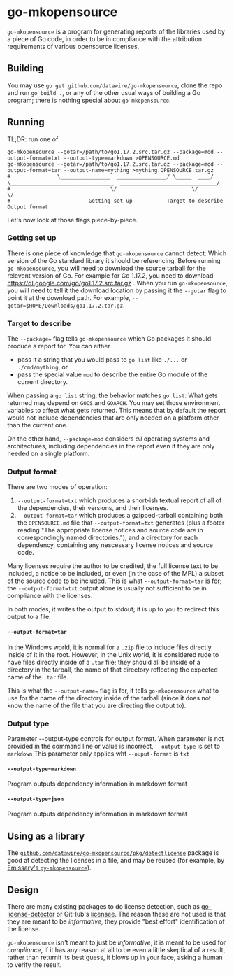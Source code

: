 # go-mkopensource

`go-mkopensource` is a program for generating reports of the libraries
used by a piece of Go code, in order to be in compliance with the
attribution requirements of various opensource licenses.

## Building

You may use `go get github.com/datawire/go-mkopensource`, clone the
repo and run `go build .`, or any of the other usual ways of building
a Go program; there is nothing special about `go-mkopensource`.

## Running

TL;DR: run one of

```shell
go-mkopensource --gotar=/path/to/go1.17.2.src.tar.gz --package=mod --output-format=txt --output-type=markdown >OPENSOURCE.md
go-mkopensource --gotar=/path/to/go1.17.2.src.tar.gz --package=mod --output-format=tar --output-name=mything >mything.OPENSOURCE.tar.gz
#               \________________  ________________/ \_____  ____/ \_________________________________  _______________________________/
#                                \/                        \/                                        \/
#                         Getting set up           Target to describe                          Output format
```

Let's now look at those flags piece-by-piece.

### Getting set up

There is one piece of knowledge that `go-mkopensource` cannot detect:
Which version of the Go standard library it should be referencing.
Before running `go-mkopensource`, you will need to download the source
tarball for the relevent version of Go.  For example for Go 1.17.2,
you need to download https://dl.google.com/go/go1.17.2.src.tar.gz .
When you run `go-mkopensource`, you will need to tell it the download
location by passing it the `--gotar` flag to point it at the download
path.  For example, `--gotar=$HOME/Downloads/go1.17.2.tar.gz`.

### Target to describe

The `--package=` flag tells `go-mkopensource` which Go packages it
should produce a report for.  You can either

 - pass it a string that you would pass to `go list` like `./...` or
   `./cmd/mything`, or
 - pass the special value `mod` to describe the entire Go module of
   the current directory.

When passing a `go list` string, the behavior matches `go list`: What
gets returned may depend on `GOOS` and `GOARCH`.  You may set those
environment variables to affect what gets returned.  This means that
by default the report would not include dependencies that are only
needed on a platform other than the current one.

On the other hand, `--package=mod` considers *all* operating systems
and architectures, including dependencies in the report even if they
are only needed on a single platform.

### Output format

There are two modes of operation:

 1. `--output-format=txt` which produces a short-ish textual report of
    all of the dependencies, their versions, and their licenses.
 2. `--output-format=tar` which produces a gzipped-tarball containing
    both the `OPENSOURCE.md` file that `--output-format=txt` generates
    (plus a footer reading "The appropriate license notices and source
    code are in correspondingly named directories."), and a directory
    for each dependency, containing any nescessary license notices and
    source code.

Many licenses require the author to be credited, the full license text
to be included, a notice to be included, or even (in the case of the
MPL) a subset of the source code to be included.  This is what
`--output-format=tar` is for; the `--output-format=txt` output alone
is usually not sufficient to be in compliance with the licenses.

In both modes, it writes the output to stdout; it is up to you to
redirect this output to a file.

#### `--output-format=tar`

In the Windows world, it is normal for a `.zip` file to include files
directly inside of it in the root.  However, in the Unix world, it is
considered rude to have files directly inside of a `.tar` file; they
should all be inside of a directory in the tarball, the name of that
directory reflecting the expected name of the `.tar` file.

This is what the `--output-name=` flag is for, it tells
`go-mkopensource` what to use for the name of the directory inside of
the tarball (since it does not know the name of the file that you are
directing the output to).

### Output type

Parameter --output-type controls for output format.
When parameter is not provided in the command line or value is incorrect, `--output-type` is set to `markdown`
This parameter only applies wht `--ouput-format` is `txt`

#### `--output-type=markdown`

Program outputs dependency information in markdown format

#### `--output-type=json`

Program outputs dependency information in markdown format

## Using as a library

The [`github.com/datawire/go-mkopensource/pkg/detectlicense`][detectlicense]
package is good at detecting the licenses in a file, and may be reused
(for example, by [Emissary's `py-mkopensource`][py-mkopensource]).

[detectlicense]: https://pkg.go.dev/github.com/datawire/go-mkopensource/pkg/detectlicense
[py-mkopensource]: https://github.com/emissary-ingress/emissary/blob/master/tools/src/py-mkopensource/main.go

## Design

There are many existing packages to do license detection, such as
[go-license-detector][] or GitHub's [licensee][].  The reason these
are not used is that they are meant to be _informative_, they provide
"best effort" identification of the license.

`go-mkopensource` isn't meant to just be _informative_, it is meant to
be used for _compliance_, if it has any reason at all to be even a
little skeptical of a result, rather than returnit its best guess, it
blows up in your face, asking a human to verify the result.

[go-license-detector]: https://github.com/go-enry/go-license-detector
[licensee]: https://github.com/licensee/licensee
